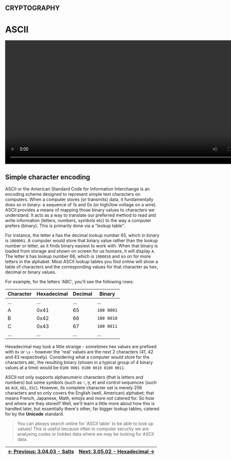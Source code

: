 ## CRYPTOGRAPHY

# ASCII

<div align="center">
  <video src="https://github.com/alphyos/CyberStart-2023/assets/116646389/7b6f2e15-943a-4442-9e07-ed759daf4c12" width="800" />
</div>

## Simple character encoding

ASCII or the American Standard Code for Information Interchange is an
 encoding scheme designed to represent simple text characters on
computers. When a computer stores (or transmits) data, it fundamentally
does so in binary: a sequence of 1s and 0s (or high/low voltage on a
wire). ASCII provides a means of mapping those binary values to
characters we understand. It acts as a way to translate our preferred
method to read and write information (letters, numbers, symbols etc) to
the way a computer prefers (binary). This is primarily done via a
"lookup table".

For instance, the letter `A` has the decimal lookup number 65, which in binary is `1000001`.
 A computer would store that binary value rather than the lookup number
or letter, as it finds binary easiest to work with. When that binary is
loaded from storage and shown on screen for us humans, it will display `A`. The letter `B` has lookup number 66, which is `1000010`
 and so on for more letters in the alphabet. Most ASCII lookup tables
you find online will show a table of characters and the corresponding
values for that character as hex, decimal or binary values.

For example, for the letters 'ABC', you'll see the following rows:

| Character | Hexadecimal | Decimal | Binary |
| --- | --- | --- | --- |
| ... | ... | ... | ... |
| A | 0x41 | 65 | `100 0001` |
| B | 0x42 | 66 | `100 0010` |
| C | 0x43 | 67 | `100 0011` |
| ... | ... | ... | ... |

Hexadecimal may look a little strange - sometimes hex values are prefixed with `0x` or `\x` - however the 'real' values are the next 2 characters (41, 42 and 43
respectively). Considering what a computer would store for the
characters `ABC`, the resulting binary (shown in a typical group of 4 binary values at a time) would be `0100 0001 0100 0010 0100 0011`.

ASCII not only supports alphanumeric characters (that is letters and numbers) but some symbols (such as `!`, `@`, `#`) and control sequences (such as `ACK`, `DEL`, `ESC`).
 However, its complete character set is merely 256 characters and so
only covers the English (well, American) alphabet; that means French,
Japanese, Math, emojis and more not catered for. So how and where are
they stored? Well, we'll learn a little more about how this is handled
later, but essentially there's other, far bigger lookup tables, catered
for by the **Unicode** standard.

> You can always search online for 'ASCII table' to be able to look up
> values! This is useful because often in computer security we are
> analysing codes or hidden data where we may be looking for ASCII data.

<div align="center">

[← Previous: 3.04.03 - Salts](Salts3.4.3.md) | [Next: 3.05.02 - Hexadecimal →](Hexadecimal3.5.2.md)
:-|-:
